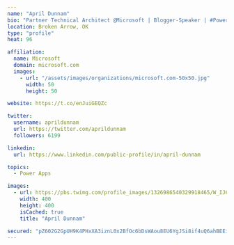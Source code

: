 ```yaml
---
name: "April Dunnam"
bio: "Partner Technical Architect @Microsoft | Blogger-Speaker | #PowerApps, #PowerAutomate, #Office365, #SharePoint | #WIT | #Karaoke Queen"
location: Broken Arrow, OK
type: "profile"
heat: 96

affiliation:
  name: Microsoft
  domain: microsoft.com
  images:
    - url: "/assets/images/organizations/microsoft.com-50x50.jpg"
      width: 50
      height: 50

website: https://t.co/enJuiGEQZc

twitter:
  username: aprildunnam
  url: https://twitter.com/aprildunnam
  followers: 6199

linkedin:
  url: https://www.linkedin.com/public-profile/in/april-dunnam

topics:
  - Power Apps

images:
  - url: https://pbs.twimg.com/profile_images/1326986540329918465/W_IJ6Ih2_400x400.jpg
    width: 400
    height: 400
    isCached: true
    title: "April Dunnam"

secured: "pZ602G2GpUH9K4PHxXA3iznL0x2BfOc6bDsWAou8EU6YgJSi8if4uQ6ahBEEi71EuIdTl92rhayUCBgPHGbUGm1MWniZLvN9Dfw0QcoHsPDkB3jRf0jpOPXyQ4V/m5jbbyooHoWpIDH0AOStHA3+lTtFi2OUpit1Y5VFBNBpDYJqBWVEFPn6+ni5yefAw5LWZXBbp9OqTBt9Pu0re82+mJA3FWEtCGpK1praXIBnaie6XkEPdb2w8E7nth7YAN22JgHXUWJkXXm7ow+84ji6gxDUdBLTOtm3iKjJFmDJjkywo8rXN4GC+H0vSKKYCGOJYY+GqTHsTyn/OS/ryBJ7//Z0fHXS6E9payrdtIhF3m+2wxRUJIeTs4F33JkYHgRS5sqENwHxoTL7HWdQhbH1OfGfSHba7BQKqp4VvHNRMOQ=;aaN+k46Op59UwamZ7vcIhg=="
---
```


